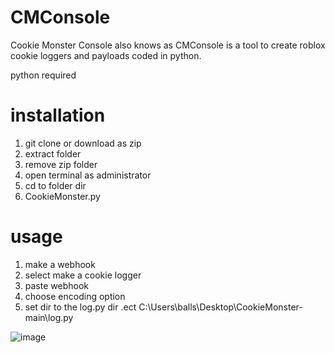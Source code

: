 # CMConsole
Cookie Monster Console also knows as CMConsole is a tool to create roblox cookie loggers and payloads coded in python.

python required

# installation
1. git clone or download as zip
2. extract folder
3. remove zip folder
4. open terminal as administrator
5. cd to folder dir
6. CookieMonster.py

# usage 
1. make a webhook
2. select make a cookie logger 
3. paste webhook 
4. choose encoding option
5. set dir to the log.py dir   .ect C:\Users\balls\Desktop\CookieMonster-main\log.py

![image](https://user-images.githubusercontent.com/116911092/206224274-eae36123-64aa-4e65-a2a6-b284ed77677c.png)

